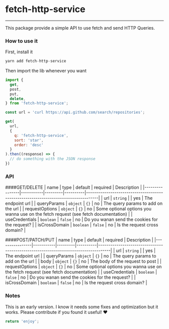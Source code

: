 # fetch-http-service
---
This package provide a simple API to use fetch and send HTTP Queries.

### How to use it
First, install it
```javascript
yarn add fetch-http-service
```

Then import the lib whenever you want

```javascript
import {
  get,
  post,
  put,
  delete,
} from 'fetch-http-service';

const url = 'curl https://api.github.com/search/repositories';

get(
  url,
  {
    q: 'fetch-http-service',
    sort: 'star',
    order: 'desc'
  }
).then((response) => {
  // do something with the JSON response
})
```

### API
####GET/DELETE
| name           | type      | default | required | Description                                                                        |
|----------------|-----------|---------|----------|------------------------------------------------------------------------------------|
| url            | `string`  |         | yes      | The endpoint url                                                                   |
| queryParams    | `object`  | `{}`    | no       | The query params to add on the url                                                 |
| requestOptions | `object`  | `{}`    | no       | Some optional options you wanna use on the fetch request (see fetch documentation) |
| useCredentials | `boolean` | `false` | no       | Do you wanan send the cookies for the request?                                     |
| isCrossDomain  | `boolean` | `false` | no       | Is the request cross domain?                                                       |

####POST/PATCH/PUT
| name           | type      | default | required | Description                                                                        |
|----------------|-----------|---------|----------|------------------------------------------------------------------------------------|
| url            | `string`  |         | yes      | The endpoint url                                                                   |
| queryParams    | `object`  | `{}`    | no       | The query params to add on the url                                                 |
| body           | `object`  | `{}`    | no       | The body of the request to post                                                    |
| requestOptions | `object`  | `{}`    | no       | Some optional options you wanna use on the fetch request (see fetch documentation) |
| useCredentials | `boolean` | `false` | no       | Do you wanan send the cookies for the request?                                     |
| isCrossDomain  | `boolean` | `false` | no       | Is the request cross domain?                                                       |


### Notes
This is an early version. I know it needs some fixes and optimization but it works.
Please contribute if you found it useful! ❤️

```javascript
return 'enjoy';
```
